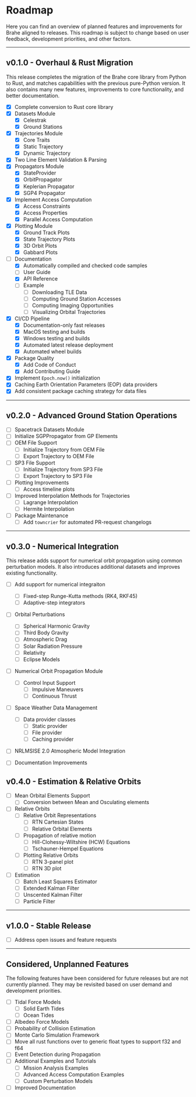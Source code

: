 # Roadmap

Here you can find an overview of planned features and improvements for Brahe aligned to releases. This roadmap is subject to change based on user feedback, development priorities, and other factors.

----

## v0.1.0 - Overhaul & Rust Migration

This release completes the migration of the Brahe core library from Python to Rust, and matches capabilities with the previous pure-Python version.
It also contains many new features, improvements to core functionality, and better documentation.

- [x] Complete conversion to Rust core library
- [x] Datasets Module
    - [x] Celestrak
    - [x] Ground Stations
- [x] Trajectories Module
    - [x] Core Traits
    - [x] Static Trajectory
    - [x] Dynamic Trajectory
- [x] Two Line Element Validation & Parsing
- [x] Propagators Module
    - [x] StateProvider
    - [x] OrbitPropagator
    - [x] Keplerian Propagator
    - [x] SGP4 Propagator
- [x] Implement Access Computation
    - [x] Access Constraints
    - [x] Access Properties
    - [x] Parallel Access Computation
- [x] Plotting Module
    - [x] Ground Track Plots
    - [x] State Trajectory Plots
    - [x] 3D Orbit Plots
    - [x] Gabbard Plots
- [ ] Documentation
    - [x] Automatically compiled and checked code samples
    - [ ] User Guide
    - [x] API Reference
    - [ ] Example
        - [ ] Downloading TLE Data
        - [ ] Computing Ground Station Accesses
        - [ ] Computing Imaging Opportunities
        - [ ] Visualizing Orbital Trajectories
- [x] CI/CD Pipeline
    - [x] Documentation-only fast releases
    - [x] MacOS testing and builds
    - [x] Windows testing and builds
    - [x] Automated latest release deployment
    - [x] Automated wheel builds
- [x] Package Quality
    - [x] Add Code of Conduct
    - [x] Add Contributing Guide
- [x] Implement `Epoch.now()` initialization
- [x] Caching Earth Orientation Parameters (EOP) data providers
- [x] Add consistent package caching strategy for data files

----

## v0.2.0 - Advanced Ground Station Operations

- [ ] Spacetrack Datasets Module
- [ ] Initialize SGPPropagator from GP Elements
- [ ] OEM File Support
    - [ ] Initialize Trajectory from OEM File
    - [ ] Export Trajectory to OEM File
- [ ] SP3 File Support
    - [ ] Initialize Trajectory from SP3 File
    - [ ] Export Trajectory to SP3 File
- [ ] Plotting Improvements
    - [ ] Access timeline plots
- [ ] Improved Interpolation Methods for Trajectories
    - [ ] Lagrange Interpolation
    - [ ] Hermite Interpolation
- [ ] Package Maintenance
    - [ ] Add `towncrier` for automated PR-request changelogs

----

## v0.3.0 - Numerical Integration

This release adds support for numerical orbit propagation using common perturbation models. It also introduces additional datasets and improves existing functionality.

- [ ] Add support for numerical integraiton
    - [ ] Fixed-step Runge-Kutta methods (RK4, RKF45)
    - [ ] Adaptive-step integrators
- [ ] Orbital Perturbations
    - [ ] Spherical Harmonic Gravity
    - [ ] Third Body Gravity
    - [ ] Atmospheric Drag
    - [ ] Solar Radiation Pressure
    - [ ] Relativity
    - [ ] Eclipse Models
- [ ] Numerical Orbit Propagation Module
    - [ ] Control Input Support
        - [ ] Impulsive Maneuvers
        - [ ] Continuous Thrust
- [ ] Space Weather Data Management
    - [ ] Data provider classes
        - [ ] Static provider
        - [ ] File provider
        - [ ] Caching provider
- [ ] NRLMSISE 2.0 Atmospheric Model Integration
- [ ] Documentation Improvements


## v0.4.0 - Estimation & Relative Orbits

- [ ] Mean Orbital Elements Support
    - [ ] Conversion between Mean and Osculating elements
- [ ] Relative Orbits
    - [ ] Relative Orbit Representations
        - [ ] RTN Cartesian States
        - [ ] Relative Orbital Elements
    - [ ] Propagation of relative motion
        - [ ] Hill-Clohessy-Wiltshire (HCW) Equations
        - [ ] Tschauner-Hempel Equations
    - [ ] Plotting Relative Orbits
        - [ ] RTN 3-panel plot
        - [ ] RTN 3D plot
- [ ] Estimation
    - [ ] Batch Least Squares Estimator
    - [ ] Extended Kalman Filter
    - [ ] Unscented Kalman Filter
    - [ ] Particle Filter

----

## v1.0.0 - Stable Release

- [ ] Address open issues and feature requests

----

## Considered, Unplanned Features

The following features have been considered for future releases but are not currently planned. They may be revisited based on user demand and development priorities.

- [ ] Tidal Force Models
    - [ ] Solid Earth Tides
    - [ ] Ocean Tides
- [ ] Albedeo Force Models
- [ ] Probability of Collision Estimation
- [ ] Monte Carlo Simulation Framework
- [ ] Move all rust functions over to generic float types to support f32 and f64
- [ ] Event Detection during Propagation
- [ ] Additional Examples and Tutorials
    - [ ] Mission Analysis Examples
    - [ ] Advanced Access Computation Examples
    - [ ] Custom Perturbation Models
- [ ] Improved Documentation